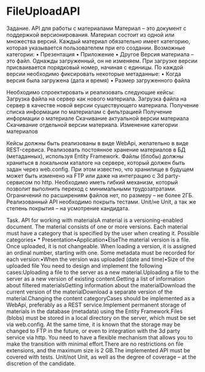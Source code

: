 # FileUploadAPI

Задание. API для работы с материалами
Материал – это документ с поддержкой версионирования. Материал состоит из одной или множества версий. Каждый материал обязательно имеет категорию, которая указывается пользователем при его создании. Возможные категории:
•	Презентация
•	Приложение
•	Другое
Версия материала – это файл. Однажды загруженный, он не изменяем. При загрузке версии присваивается порядковый номер, начиная с единицы. По каждой версии необходимо фиксировать некоторые метаданные:
•	Когда версия была загружена (дата и время)
•	Размер загруженного файла
 
Необходимо спроектировать и реализовать следующие кейсы:
Загрузка файла на сервер как нового материала.
Загрузка файла на сервер в качестве новой версии существующего материала.
Получение списка информации по материалам с фильтрацией
Получение информации о материале
Скачивание актуальной версии материала
Скачивание отдельной версии материала.
Изменение категории материалов

Кейсы должны быть реализованы в виде WebApi, желательно в виде REST-сервиса.
Реализовать постоянное хранение материалов в БД (метаданных), используя Entity Framework.
Файлы (блобы) должны храниться в локальном каталоге на сервере, который должен быть задан через web.config. При этом известно, что хранилище в будущем может быть изменено на FTP или даже на интеграцию с 3d party-сервисом по http. Необходимо иметь гибкий механизм, который позволит выполнить переход с минимальными трудозатратами.
Ограничений по расширениям файлов нет, по размеру – не более 2ГБ.
Реализованный API необходимо покрыть тестами. Unit/не Unit, а так же степень покрытия – на усмотрение кандидата.

Task. API for working with materialsA material is a versioning-enabled document. The material consists of one or more versions. Each material must have a category that is specified by the user when creating it. Possible categories• * Presentation•Application•ElseThe material version is a file. Once uploaded, it is not changeable. When loading a version, it is assigned an ordinal number, starting with one. Some metadata must be recorded for each version:•When the version was uploaded (date and time)•Size of the uploaded file
You need to design and implement the following cases:Uploading a file to the server as a new material.Uploading a file to the server as a new version of existing content.Getting a list of information about filtered materialsGetting information about the materialDownload the current version of the materialDownload a separate version of the material.Changing the content categoryCases should be implemented as a WebApi, preferably as a REST service.Implement permanent storage of materials in the database (metadata) using the Entity Framework.Files (blobs) must be stored in a local directory on the server, which must be set via web.config. At the same time, it is known that the storage may be changed to FTP in the future, or even to integration with the 3d party service via http. You need to have a flexible mechanism that allows you to make the transition with minimal effort.There are no restrictions on file extensions, and the maximum size is 2 GB.The implemented API must be covered with tests. Unit/not Unit, as well as the degree of coverage – at the discretion of the candidate.



